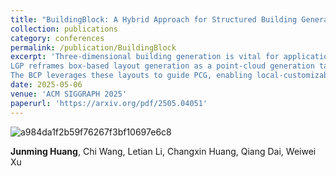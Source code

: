 ```yaml
---
title: "BuildingBlock: A Hybrid Approach for Structured Building Generation"
collection: publications
category: conferences
permalink: /publication/BuildingBlock
excerpt: 'Three-dimensional building generation is vital for applications in gaming, virtual reality, and digital twins, yet current methods face challenges in producing diverse, structured, and hierarchically coherent buildings. We propose a hybrid approach that integrates generative models, procedural content generation (PCG), and large language models (LLMs) to address these limitations. Specifically, our method introduces a two-phase pipeline: the Layout Generation Phase (LGP) and the Building Construction Phase (BCP).
LGP reframes box-based layout generation as a point-cloud generation task, utilizing a newly constructed architectural dataset and a Transformer-based diffusion model to create globally consistent layouts. With LLMs, these layouts are extended into rule-based hierarchical designs, seamlessly incorporating component styles and spatial structures.
The BCP leverages these layouts to guide PCG, enabling local-customizable, high-quality structured building generation. Experimental results demonstrate our method’s effectiveness in generating diverse and hierarchically structured buildings, achieving state-of-the-art results on multiple benchmarks, and paving the way for scalable and intuitive architectural workflows.'
date: 2025-05-06
venue: 'ACM SIGGRAPH 2025'
paperurl: 'https://arxiv.org/pdf/2505.04051'
---
```

![a984da1f2b59f76267f3bf10697e6c8](https://github.com/user-attachments/assets/bcd06d03-ea25-4c47-b548-2f2134c24bb2)<br>

**Junming Huang**, Chi Wang, Letian Li, Changxin Huang, Qiang Dai, Weiwei Xu
